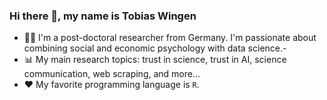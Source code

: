 ### Hi there 👋, my name is Tobias Wingen

- 👨‍💻 I'm a post-doctoral researcher from Germany. I'm passionate about combining social and economic psychology with data science.-  
- 📊 My main research topics: trust in science, trust in AI, science communication, web scraping, and more...
- ❤️ My favorite programming language is `R`. 

